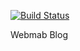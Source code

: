 [![Build Status](https://travis-ci.com/eyarijk/webmag-blog.svg?branch=master)](https://travis-ci.com/eyarijk/webmag-blog)

Webmab Blog
